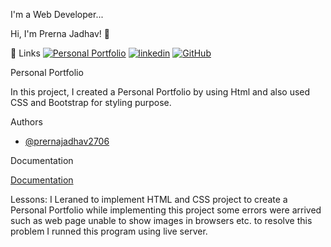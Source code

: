 I'm a Web Developer...


 Hi, I'm Prerna Jadhav! 👋


 🔗 Links
[![Personal Portfolio](https://img.shields.io/badge/Portfolio-000?style=for-the-badge&logo=ko-fi&logoColor=white)](https://github.com/prernajadhav2706/CODSOFT-Portfolio)
[![linkedin](https://img.shields.io/badge/linkedin-0A66C2?style=for-the-badge&logo=linkedin&logoColor=white)](https://www.linkedin.com/in/prerna-jadhav-903aa52aa)
[![GitHub](https://img.shields.io/badge/GitHub-1DA1F2?style=for-the-badge&logo=GitHub&logoColor=white)](https://github.com/prernajadhav2706)


Personal Portfolio 

In this project, I created a Personal Portfolio by using Html and also used CSS and Bootstrap for styling purpose.


 Authors

- [@prernajadhav2706](https://www.github.com/prernajadhav2706)

 Documentation

[Documentation](https://github.com/prernajadhav2706/Portfolio)


 Lessons:
I Leraned to implement HTML and CSS project to create a Personal Portfolio
while implementing this project some errors were arrived such as web page unable to show images in browsers etc.
to resolve this problem I runned this program using live server.

